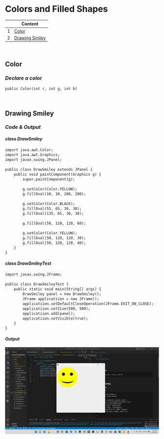 # **Colors and Filled Shapes**

|   | Content |
| - | ------- |
| 1 | <a href = "#01">Color</a> |
| 2 | <a href = "#02">Drawing Smiley</a> |

<br>

**<h2 id="01">Color</h2>**

### ***Declare a color***

```
public Color(int r, int g, int b)
```

<br>

**<h2 id="02">Drawing Smiley</h2>**

### ***Code & Output***
#### *class* ***DrawSmiley*** 
```
import java.awt.Color;
import java.awt.Graphics;
import javax.swing.JPanel;

public class DrawSmiley extends JPanel {
    public void paintComponent(Graphics g) {
        super.paintComponent(g);

        g.setColor(Color.YELLOW);
        g.fillOval(10, 10, 200, 200);

        g.setColor(Color.BLACK);
        g.fillOval(55, 65, 30, 30);
        g.fillOval(135, 65, 30, 30);

        g.fillOval(50, 110, 120, 60);

        g.setColor(Color.YELLOW);
        g.fillOval(50, 110, 120, 30);
        g.fillOval(50, 120, 120, 40);
    }
}
```

#### *class* ***DrawSmileyTest***
```
import javax.swing.JFrame;

public class DrawSmileyTest {
    public static void main(String[] args) {
        DrawSmiley panel = new DrawSmiley();
        JFrame applicatiion = new JFrame();
        applicatiion.setDefaultCloseOperation(JFrame.EXIT_ON_CLOSE);
        applicatiion.setSize(500, 500);
        applicatiion.add(panel);
        applicatiion.setVisible(true);
    }
}
```

#### ***Output***
![Smiley](/code/assets/images/java_swing/section04/DrawSmileyTest.png)